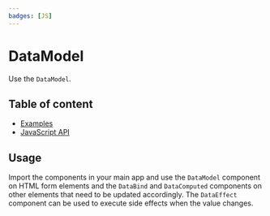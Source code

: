 ```yaml
---
badges: [JS]
---
```


# DataModel <Badges :texts="$frontmatter.badges" />

Use the `DataModel`.

## Table of content

- [Examples](./examples.md)
- [JavaScript API](./js-api.md)

## Usage

Import the components in your main app and use the `DataModel` component on HTML form elements and the `DataBind` and `DataComputed` components on other elements that need to be updated accordingly. The `DataEffect` component can be used to execute side effects when the value changes.

<PreviewPlayground
  :html="() => import('./stories/basic.twig')"
  :script="() => import('./stories/app.js?raw')"
  />
